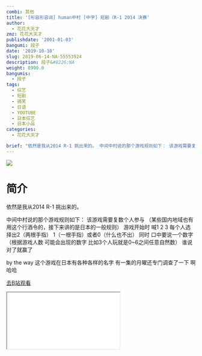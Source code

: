 ```yaml
---
combi: 其他
title: '[形容形容词] human中村 [中字] 短剧（R-1 2014 决赛'
author:
  - 花花大天才
zmz: 花花大天才
publishdate: '2001-01-03'
bangumi: 段子
date: '2019-10-10'
slug: 2019-06-14-NA-55553924
description: 段子&#8226;NA
weight: 8990.0
bangumis:
  - 段子
tags:
  - 综艺
  - 短剧
  - 搞笑
  - 日语
  - YOUTUBE
  - 日本综艺
  - 日本小品
categories:
  - 花花大天才

brief: "依然是我从2014 R-1 挑出来的。 中间中村说的那个游戏规则如下： 该游戏需要复数个人参与 （某些国内地域也有用这个行酒令的，接下来讲的是日本的一般规则） 游戏开始时 喊1 2 3 每个人选择出2（两根手指） 1（一根手指）或者0（什么也不出） 同时 口中要说一个数字（根据游戏人数 可能会出现的数字 比如3个人玩就是0~6之间任意自然数） 谁说对了就赢了 by the way 这个游戏在日本有各种各样的名字 有一集的月曜还专门调查了一下 啊哈哈"
---
```

![](https://raw.githubusercontent.com/tcgriffith/owaraisite/master/static/tmpimg/033eaa4f41cb52e7ebfeb3091ba2a3713e70862d.jpg.480.jpg)
# 简介  
依然是我从2014 R-1 挑出来的。

中间中村说的那个游戏规则如下：
该游戏需要复数个人参与 （某些国内地域也有用这个行酒令的，接下来讲的是日本的一般规则）
游戏开始时 喊1 2 3 每个人选择出2（两根手指） 1（一根手指）或者0（什么也不出）
同时 口中要说一个数字（根据游戏人数 可能会出现的数字 比如3个人玩就是0~6之间任意自然数）
谁说对了就赢了

by the way 这个游戏在日本有各种各样的名字  有一集的月曜还专门调查了一下 啊哈哈  

[去B站观看](https://www.bilibili.com/video/av55553924/)
<div class ="resp-container"><iframe class="testiframe" src="//player.bilibili.com/player.html?aid=55553924"", scrolling="no", allowfullscreen="true" > </iframe></div> 
